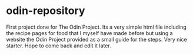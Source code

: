 # odin-repository
First project done for The Odin Project.  Its a very simple html file including the recipe pages for food that I myself have made before but using a website the Odin Project provided as a small guide for the steps.
Very nice starter.  Hope to come back and edit it later.
